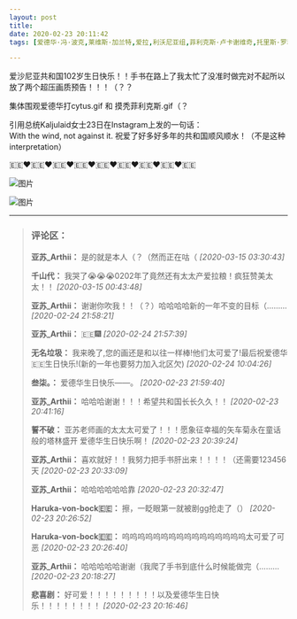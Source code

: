 ```yaml
---
layout: post
title: 
date: 2020-02-23 20:11:42
tags: [爱德华·冯·波克,莱维斯·加兰特,爱拉,利沃尼亚组,菲利克斯·卢卡谢维奇,托里斯·罗利纳提斯,立波,东欧百合组,APH,黑塔利亚]

---
```

爱沙尼亚共和国102岁生日快乐！！手书在路上了我太忙了没准时做完对不起所以放了两个超压画质预告！！！（？？

集体围观爱德华打cytus.gif 和 摸秃菲利克斯.gif（？

引用总统Kaljulaid女士23日在Instagram上发的一句话：With the wind, not against it. 祝爱了好多好多年的共和国顺风顺水！（不是这种interpretation）

🇪🇪❤️🇪🇪❤️🇪🇪❤️🇪🇪❤️🇪🇪❤️🇪🇪❤️🇪🇪❤️🇪🇪❤️🇪🇪


![图片](./img/ang4SjhuSGNnSGF3bWowL3RMMmZ1RExFaSt2MFVxNW5CNGNtazM5UkpZczJ3VDJaWmRoZElBPT0.gif)

![图片](./img/ang4SjhuSGNnSFoxS2NGS3lJMW5xZzljZ1RXbDFYaE9pRHJhL1dhVUYzSldudG1aalFKeHBRPT0.gif)


---
> ### 评论区：
>**亚苏_Arthii：** 是的就是本人（？（然而正在咕（  *[2020-03-15 03:30:43]*
>
>**千山代：** 我哭了😭😭😭0202年了竟然还有太太产爱拉粮！疯狂赞美太太！！  *[2020-03-15 00:43:48]*
>
>**亚苏_Arthii：** 谢谢你吹我！！（？）哈哈哈哈新的一年不变的目标（………  *[2020-02-24 21:58:21]*
>
>**亚苏_Arthii：** 🇪🇪🎆  *[2020-02-24 21:57:39]*
>
>**无名垃圾：** 我来晚了,您的画还是和以往一样棒!他们太可爱了!最后祝爱德华🇪🇪生日快乐!(新的一年也要努力加入北区欠)  *[2020-02-24 10:04:26]*
>
>**叁柒。：** 爱德华生日快乐——。  *[2020-02-23 21:59:40]*
>
>**亚苏_Arthii：** 哈哈哈谢谢！！！希望共和国长长久久！！  *[2020-02-23 20:41:16]*
>
>**誓不破：** 亚苏老师画的太太太可爱了！！！愿象征幸福的矢车菊永在童话般的塔林盛开 爱德华生日快乐啊！  *[2020-02-23 20:39:24]*
>
>**亚苏_Arthii：** 喜欢就好！！我努力把手书肝出来！！！！（还需要123456天  *[2020-02-23 20:33:09]*
>
>**亚苏_Arthii：** 哈哈哈哈哈哈靠  *[2020-02-23 20:32:47]*
>
>**Haruka-von-bock🇪🇪：** 擦，一眨眼第一就被剧gg抢走了（）  *[2020-02-23 20:26:52]*
>
>**Haruka-von-bock🇪🇪：** 呜呜呜呜呜呜呜呜呜呜呜呜呜呜呜呜太可爱了可恶  *[2020-02-23 20:26:40]*
>
>**亚苏_Arthii：** 哈哈哈哈哈谢谢（我爬了手书到底什么时候能做完（………  *[2020-02-23 20:18:27]*
>
>**悲喜剧：** 好可爱！！！！！！！！！以及爱德华生日快乐！！！！！！！！  *[2020-02-23 20:16:46]*
>
>